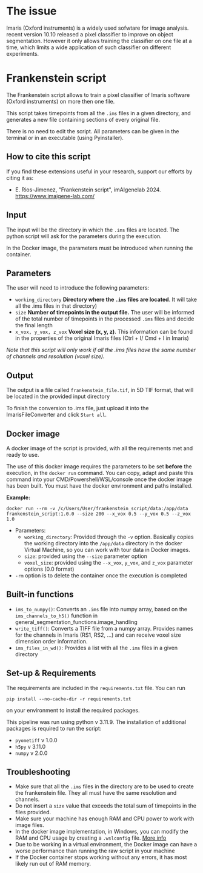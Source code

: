 # The issue

Imaris (Oxford instruments) is a widely used sofwtare for image analysis. recent version 10.10 released a pixel classifier to improve on object segmentation. However it only allows training the classifier on one file at a time, which limits a wide application of such classifier on different experiments.
# Frankenstein script

The Frankenstein script allows to train a pixel classifier of Imaris software (Oxford instruments) on more then one file.

This script takes timepoints from all the `.ims` files in a given directory, and generates a new file containing sections of every original file. 

There is no need to edit the script. All parameters can be given in the terminal or in an executable (using Pyinstaller).

## How to cite this script
If you find these extensions useful in your research, support our efforts by citing it as:
- E. Rios-Jimenez, "Frankenstein script", imAIgenelab 2024. https://www.imaigene-lab.com/

## Input
The input will be the directory in which the `.ims` files are located. The python script will ask for the parameters during the execution.

In the Docker image, the parameters must be introduced when running the container. 

## Parameters
The user will need to introduce the following parameters:
- `working_directory` **Directory where the `.ims` files are located**. It will take all the .ims files in that directory)
- `size` **Number of timepoints in the output file.** The user will be informed of the total number of timepoints in the processed `.ims` files and decide the final length
- `x_vox, y_vox, z_vox` **Voxel size (x, y, z)**. This information can be found in the properties of the original Imaris files (Ctrl + I/ Cmd + I in Imaris)

*Note that this script will only work if all the .ims files have the same number of channels and resolution (voxel size).*

## Output
The output is a file called `frankenstein_file.tif`, in 5D TIF format, that will be located in the provided input directory

To finish the conversion to .ims file, just upload it into the ImarisFileConverter and click `Start all`.

## Docker image
A docker image of the script is provided, with all the requirements met and ready to use. 

The use of this docker image requires the parameters to be set **before** the execution, in the `docker run` command. You can copy, adapt and paste this command into your CMD/Powershell/WSL/console once the docker image has been built. You must have the docker environment and paths installed.

**Example:**
```
docker run --rm -v /c/Users/User/frankenstein_script/data:/app/data frankenstein_script:1.0.0 --size 200 --x_vox 0.5 --y_vox 0.5 --z_vox 1.0
```
- Parameters:
  - `working_directory`: Provided through the `-v` option. Basically copies the working directory into the `/app/data` directory in the docker Virtual Machine, so you can work with tour data in Docker images.
  - `size`: provided using the `--size` parameter option
  - `voxel_size`: provided using the `--x_vox`, `y_vox`, and `z_vox` parameter options (0.0 format)
- `-rm` option is to delete the container once the execution is completed

## Built-in functions
- `ims_to_numpy()`: Converts an `.ims` file into numpy array, based on the `ims_channels_to_h5()` function in general_segmentation_functions.image_handling
- `write_tiff()`: Converts a TIFF file from a numpy array. Provides names for the channels in Imaris (RS1, RS2, ...) and can receive voxel size dimension order information.
- `ims_files_in_wd()`: Provides a list with all the `.ims` files in a given directory

## Set-up & Requirements
The requirements are included in the `requirements.txt` file. You can run 
```{python}
pip install --no-cache-dir -r requirements.txt
```
on your environment to install the required packages.

This pipeline was run using python v 3.11.9. The installation of additional packages is required to run the script:
- `pyometiff` v 1.0.0
- `h5py` v 3.11.0
- `numpy` v 2.0.0

## Troubleshooting
- Make sure that all the `.ims` files in the directory are to be used to create the frankenstein file. They all must have the same resolution and channels.
- Do not insert a `size` value that exceeds the total sum of timepoints in the files provided.
- Make sure your machine has enough RAM and CPU power to work with image files.
- In the docker image implementation, in Windows, you can modify the RAM and CPU usage by creating a `.wslconfig` file. [More info](https://learn.microsoft.com/en-us/windows/wsl/wsl-config#wslconfig)
- Due to be working in a virtual environment, the Docker image can have a worse performance than running the raw script in your machine
- If the Docker container stops working without any errors, it has most likely run out of RAM memory.


